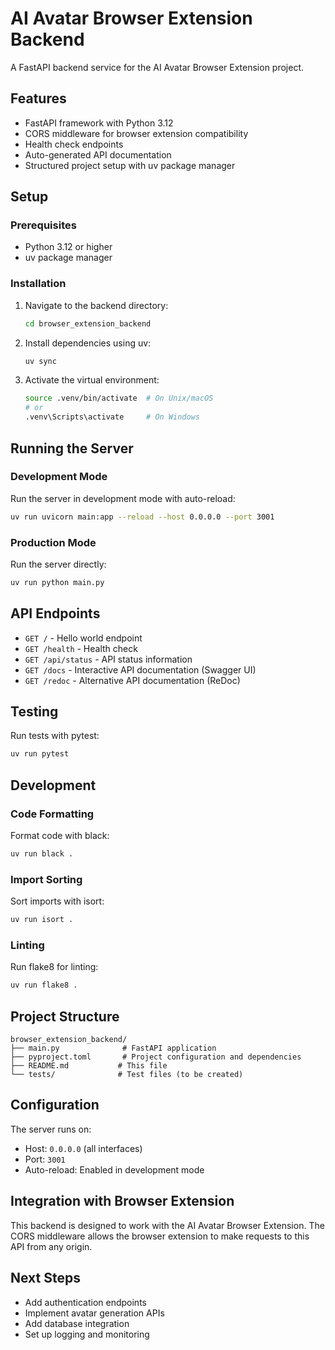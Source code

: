 # AI Avatar Browser Extension Backend

A FastAPI backend service for the AI Avatar Browser Extension project.

## Features

- FastAPI framework with Python 3.12
- CORS middleware for browser extension compatibility
- Health check endpoints
- Auto-generated API documentation
- Structured project setup with uv package manager

## Setup

### Prerequisites

- Python 3.12 or higher
- uv package manager

### Installation

1. Navigate to the backend directory:
   ```bash
   cd browser_extension_backend
   ```

2. Install dependencies using uv:
   ```bash
   uv sync
   ```

3. Activate the virtual environment:
   ```bash
   source .venv/bin/activate  # On Unix/macOS
   # or
   .venv\Scripts\activate     # On Windows
   ```

## Running the Server

### Development Mode

Run the server in development mode with auto-reload:

```bash
uv run uvicorn main:app --reload --host 0.0.0.0 --port 3001
```

### Production Mode

Run the server directly:

```bash
uv run python main.py
```

## API Endpoints

- `GET /` - Hello world endpoint
- `GET /health` - Health check
- `GET /api/status` - API status information
- `GET /docs` - Interactive API documentation (Swagger UI)
- `GET /redoc` - Alternative API documentation (ReDoc)

## Testing

Run tests with pytest:

```bash
uv run pytest
```

## Development

### Code Formatting

Format code with black:

```bash
uv run black .
```

### Import Sorting

Sort imports with isort:

```bash
uv run isort .
```

### Linting

Run flake8 for linting:

```bash
uv run flake8 .
```

## Project Structure

```
browser_extension_backend/
├── main.py              # FastAPI application
├── pyproject.toml       # Project configuration and dependencies
├── README.md           # This file
└── tests/              # Test files (to be created)
```

## Configuration

The server runs on:
- Host: `0.0.0.0` (all interfaces)
- Port: `3001`
- Auto-reload: Enabled in development mode

## Integration with Browser Extension

This backend is designed to work with the AI Avatar Browser Extension. The CORS middleware allows the browser extension to make requests to this API from any origin.

## Next Steps

- Add authentication endpoints
- Implement avatar generation APIs
- Add database integration
- Set up logging and monitoring
